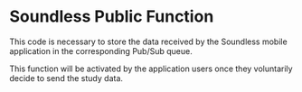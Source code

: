 # Soundless Public Function

This code is necessary to store the data received by the Soundless mobile application in the corresponding Pub/Sub queue.

This function will be activated by the application users once they voluntarily decide to send the study data.
